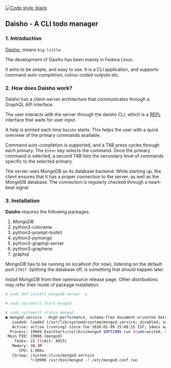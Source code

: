 [![Code style: black](https://img.shields.io/badge/code%20style-black-000000.svg)](https://github.com/psf/black)

## Daisho - A CLI todo manager

### 1. Introduction

[Daisho](https://en.wikipedia.org/wiki/Daish%C5%8D), means `big-little`.

The development of Daisho has been mainly in Fedora Linux.

It aims to be simple, and easy to use. It is a CLI application, and supports command auto-completion, colour-coded outputs etc.

### 2. How does Daisho work?

Daisho has a client-server architecture that communicates through a GraphQL API interface. 

The user interacts with the server through the daisho CLI, which is a [REPL](https://en.wikipedia.org/wiki/Read%E2%80%93eval%E2%80%93print_loop) interface that waits for user input.

A help is printed each time `Daisho` starts. This helps the user with a quick overview of the primary commands available.  

Command auto-completion is supported, and a TAB press cycles through each primary. The `Enter` key selects the command. Once the primary command is selected, a second TAB lists the secondary level of commands specific to the selected primary. 

The server uses MongoDB as its database backend. While starting up, the client ensures that it has a proper connection to the server, as well as the MongoDB database. The connection is regularly checked through a heart-beat signal. 

### 3. Installation

**Daisho** requires the following packages.

   1. MongoDB
   2. python3-colorama
   3. python3-prompt-toolkit
   4. python3-pymongo
   5. python3-graphql-server
   6. python3-graphene
   7. graphql

MongoDB has to be running on localhost (for now), listening on the default port `27017`. Splitting the database off, is something that should happen later.

Install MongoDB from their opensource release page. Other distributions may refer their mode of package installation.

```bash
# sudo dnf install mongodb-server -y

# sudo systemctl start mongod

# sudo systemctl status mongod
● mongod.service - High-performance, schema-free document-oriented database
   Loaded: loaded (/usr/lib/systemd/system/mongod.service; disabled; vendor preset: disabled)
   Active: active (running) since Tue 2018-01-09 15:09:15 IST; 14min ago
  Process: 19904 ExecStart=/usr/bin/mongod $OPTIONS run (code=exited, status=0/SUCCESS)
 Main PID: 19906 (mongod)
    Tasks: 22 (limit: 4915)
   Memory: 38.3M
      CPU: 1.986s
   CGroup: /system.slice/mongod.service
           └─19906 /usr/bin/mongod -f /etc/mongod.conf run
```


